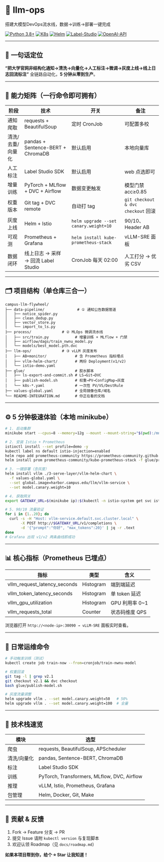 
 # 🚀 llm-ops
 搭建大模型DevOps流水线，数据→训练→部署一键完成

[![Python 3.8+](https://img.shields.io/badge/Python-3.8+-blue.svg)](https://www.python.org/downloads/)
[![K8s](https://img.shields.io/badge/K8s-1.23+-blue.svg)](https://kubernetes.io/)
[![Helm](https://img.shields.io/badge/Helm-3+-blue.svg)](https://helm.sh/)
[![Label-Studio](https://img.shields.io/badge/Label%20Studio-1.11+-blue.svg)](https://labelstud.io/)
[![OpenAI-API](https://img.shields.io/badge/API-OpenAI%20Compatible-green.svg)](https://platform.openai.com/docs/)

---

## 📌 一句话定位
**“把大学官网非结构化通知→清洗→向量化→人工标注→微调→灰度上线→线上日志回流标注”** 全链路自动化，**5 分钟从零到生产**。

---

## 🎯 能力矩阵（一行命令即可拥有）

| 阶段 | 技术 | 开关 | 备注 |
|---|---|---|---|
| 通知爬取 | requests + BeautifulSoup | 定时 CronJob | 可配置多校 |
| 清洗/去重/向量化 | pandas + Sentence-BERT + ChromaDB | 默认启用 | 本地向量库 |
| 人工标注 | Label Studio SDK | 默认启用 | web 点选即可 |
| 增量训练 | PyTorch + MLflow + DVC + Airflow | 数据变更触发 | 模型门禁 acc≥0.85 |
| 权重版本 | Git tag + DVC remote | 自动打 tag | `git checkout & dvc checkout` 回滚 |
| 灰度上线 | Helm + Istio | `helm upgrade --set canary.weight=10` | 90/10、Header AB |
| 可观测 | Prometheus + Grafana | `helm install kube-prometheus-stack` | vLLM-SRE 面板 |
| 数据闭环 | 线上日志 → 采样 → 回流 Label Studio | CronJob 每天 02:00 | 人工打分 → 优劣 CSV |

---

## 🗂️ 项目结构（单仓库三合一）

```
campus-llm-flywheel/
├── data-pipeline/               # ① 通知公告数据管道
│   ├── notice_spider.py
│   ├── clean_dedup.py
│   ├── vector_store.py
│   └── import_to_ls.py
├── process/              # ② MLOps 微调流水线
│   ├── src/train.py            # 增量训练 + MLflow + 门禁
│   ├── airflow/dags/train_nwnu_model.py
│   └── models/best_model.pth.dvc
├── llm-ops/              # ③ vLLM 灰度发布
│   ├── AB+monitor/             # 含 Prometheus 指标埋点
│   ├── vllm-helm-chart/        # 两份 Deployment(v1/v2)
│   └── istio-demo.yaml
├── glue/                       # 胶水脚本
│   ├── ls-export-and-commit.sh # LS→Git→DVC
│   ├── publish-model.sh        # 权重→PV→ConfigMap→灰度
│   └── k8s-*.yaml              # 一次性 PV/VS/DestRule
├── values-global.yaml          # 全局镜像仓库/域名
└── README-INTEGRATION.md       # 你正在看的文档
```

---

## ⚙️ 5 分钟极速体验（本地 minikube）

```bash
# 1. 启动集群
minikube start --cpus=8 --memory=12g --mount --mount-string="$(pwd):/mnt/flywheel"

# 2. 安装 Istio + Prometheus
istioctl install --set profile=demo -y
kubectl label ns default istio-injection=enabled
helm repo add prometheus-community https://prometheus-community.github.io/helm-charts
helm install prom prometheus-community/kube-prometheus-stack -f glue/prometheus-values.yaml

# 3. 一键部署（含灰度）
helm install vllm ./3-serve-layer/vllm-helm-chart \
  -f values-global.yaml \
  --set global.image=harbor.campus.edu/llm/vllm-service \
  --set model.canary.weight=10

# 4. 获取网关
export GATEWAY_URL=$(minikube ip):$(kubectl -n istio-system get svc istio-ingressgateway -o jsonpath='{.spec.ports[?(@.name=="http2")].nodePort}')

# 5. 90/10 流量验证
for i in {1..20}; do
  curl -s -H "Host: vllm-service.default.svc.cluster.local" \
       -X POST http://$GATEWAY_URL/v1/completions \
       -d '{"prompt":"你好", "max_tokens":20}' | jq -r .text
done
# Grafana 出现 v1/v2 两条曲线即成功
```

---

## 📊 核心指标（Prometheus 已埋点）

| 指标 | 类型 | 含义 |
|---|---|---|
| vllm_request_latency_seconds | Histogram | 端到端延迟 |
| vllm_token_latency_seconds | Histogram | 单 token 延迟 |
| vllm_gpu_utilization | Histogram | GPU 利用率 0~1 |
| vllm_requests_total | Counter | 状态码维度 QPS |

浏览器打开 `http://<node-ip>:30090 → vLLM-SRE` 面板实时查看。

---

## 🔄 日常运维命令

```bash
# 手动触发训练（测试）
kubectl create job train-now --from=cronjob/train-nwnu-model

# 权重回滚
git tag -l | grep v2.1
git checkout v2.1 && dvc checkout
bash glue/publish-model.sh

# 灰度流量调整
helm upgrade vllm . --set model.canary.weight=50   # 50%
helm upgrade vllm . --set model.canary.weight=100  # 全量
```

---

## 🧱 技术栈速览

| 模块 | 选型 |
|---|---|
| 爬虫 | requests, BeautifulSoup, APScheduler |
| 清洗/向量化 | pandas, Sentence-BERT, ChromaDB |
| 标注 | Label Studio SDK |
| 训练 | PyTorch, Transformers, MLflow, DVC, Airflow |
| 推理 | vLLM, Istio, Prometheus, Grafana |
| 包管理 | Helm, Docker, Git, Make |

---

## 🤝 贡献 & 反馈

1. Fork → Feature 分支 → PR  
2. 提交 Issue 请附 `kubectl version` 与复现脚本  
3. 欢迎认领 Roadmap（见 `docs/roadmap.md`）

**如果本项目帮到你，给个 ⭐ Star 让我知道！**
